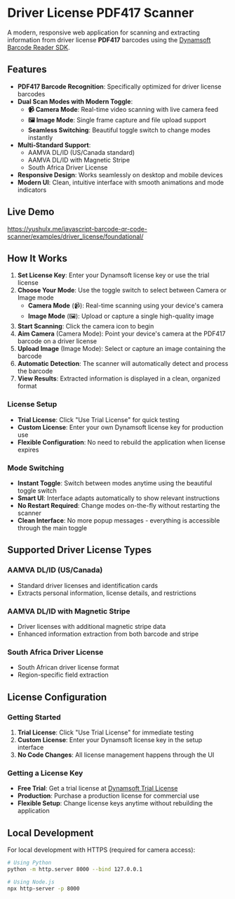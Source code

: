 # Driver License PDF417 Scanner

A modern, responsive web application for scanning and extracting information from driver license **PDF417** barcodes using the [Dynamsoft Barcode Reader SDK](https://www.npmjs.com/package/dynamsoft-barcode-reader-bundle).

## Features

- **PDF417 Barcode Recognition**: Specifically optimized for driver license barcodes
- **Dual Scan Modes with Modern Toggle**: 
  - **📹 Camera Mode**: Real-time video scanning with live camera feed
  - **🖼️ Image Mode**: Single frame capture and file upload support
  - **Seamless Switching**: Beautiful toggle switch to change modes instantly
- **Multi-Standard Support**:
  - AAMVA DL/ID (US/Canada standard)
  - AAMVA DL/ID with Magnetic Stripe
  - South Africa Driver License
- **Responsive Design**: Works seamlessly on desktop and mobile devices
- **Modern UI**: Clean, intuitive interface with smooth animations and mode indicators

## Live Demo
https://yushulx.me/javascript-barcode-qr-code-scanner/examples/driver_license/foundational/

## How It Works

1. **Set License Key**: Enter your Dynamsoft license key or use the trial license
2. **Choose Your Mode**: Use the toggle switch to select between Camera or Image mode
   - **Camera Mode** (📹): Real-time scanning using your device's camera
   - **Image Mode** (🖼️): Upload or capture a single high-quality image
3. **Start Scanning**: Click the camera icon to begin
4. **Aim Camera** (Camera Mode): Point your device's camera at the PDF417 barcode on a driver license
5. **Upload Image** (Image Mode): Select or capture an image containing the barcode
6. **Automatic Detection**: The scanner will automatically detect and process the barcode
7. **View Results**: Extracted information is displayed in a clean, organized format

### License Setup
- **Trial License**: Click "Use Trial License" for quick testing
- **Custom License**: Enter your own Dynamsoft license key for production use
- **Flexible Configuration**: No need to rebuild the application when license expires

### Mode Switching
- **Instant Toggle**: Switch between modes anytime using the beautiful toggle switch
- **Smart UI**: Interface adapts automatically to show relevant instructions
- **No Restart Required**: Change modes on-the-fly without restarting the scanner
- **Clean Interface**: No more popup messages - everything is accessible through the main toggle

## Supported Driver License Types

### AAMVA DL/ID (US/Canada)
- Standard driver licenses and identification cards
- Extracts personal information, license details, and restrictions

### AAMVA DL/ID with Magnetic Stripe
- Driver licenses with additional magnetic stripe data
- Enhanced information extraction from both barcode and stripe

### South Africa Driver License
- South African driver license format
- Region-specific field extraction



## License Configuration

### Getting Started
1. **Trial License**: Click "Use Trial License" for immediate testing
2. **Custom License**: Enter your Dynamsoft license key in the setup interface
3. **No Code Changes**: All license management happens through the UI

### Getting a License Key
- **Free Trial**: Get a trial license at [Dynamsoft Trial License](https://www.dynamsoft.com/customer/license/trialLicense/?product=dcv&package=cross-platform)
- **Production**: Purchase a production license for commercial use
- **Flexible Setup**: Change license keys anytime without rebuilding the application

## Local Development
For local development with HTTPS (required for camera access):

```bash
# Using Python
python -m http.server 8000 --bind 127.0.0.1

# Using Node.js
npx http-server -p 8000
```

